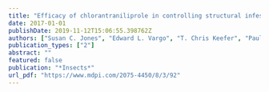 ```yaml
---
title: "Efficacy of chlorantraniliprole in controlling structural infestations of the Eastern subterranean termite in the USA"
date: 2017-01-01
publishDate: 2019-11-12T15:06:55.398762Z
authors: ["Susan C. Jones", "Edward L. Vargo", "T. Chris Keefer", "Paul Labadie", "Clay W. Scherer", "Nicola T. Gallagher", "Roger E. Gold"]
publication_types: ["2"]
abstract: ""
featured: false
publication: "*Insects*"
url_pdf: "https://www.mdpi.com/2075-4450/8/3/92"
---
```



